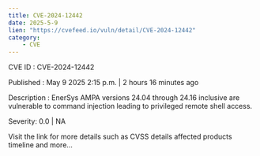 ```yaml
---
title: CVE-2024-12442
date: 2025-5-9
lien: "https://cvefeed.io/vuln/detail/CVE-2024-12442"
category:
    - CVE
---
```


CVE ID : CVE-2024-12442

Published :  May 9
2025
2:15 p.m. | 2 hours
16 minutes ago

Description : EnerSys AMPA versions 24.04 through 24.16
inclusive
are vulnerable to command injection leading to privileged remote shell access.

Severity: 0.0 | NA

Visit the link for more details
such as CVSS details
affected products
timeline
and more...
